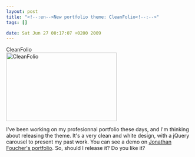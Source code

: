```yaml
--- 
layout: post
title: "<!--:en-->New portfolio theme: CleanFolio<!--:-->"
tags: []

date: Sat Jun 27 00:17:07 +0200 2009
---
```

<!--:en--><div class="image-with-caption aligncenter" style="width:300px"><div class="caption">CleanFolio</div><a href="http://cdn.jfoucher.com/uploads/2009/06/screenshot.png"><img class="size-medium wp-image-130" title="CleanFolio" src="http://cdn.jfoucher.com/uploads/2009/06/screenshot-300x187.png" alt="CleanFolio" width="300" height="187" /></a></div>

I've been working on my profesionnal portfolio these days, and I'm thinking about releasing the theme. It's a very clean and white design, with a jQuery carousel to present my past work. You can see a demo on <a href="http://jfoucher.fr">Jonathan Foucher's portfolio</a>. So, should I release it? Do you like it?<!--:-->
